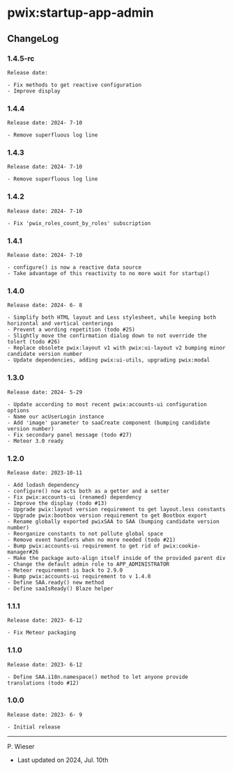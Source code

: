 # pwix:startup-app-admin

## ChangeLog

### 1.4.5-rc

    Release date: 

    - Fix methods to get reactive configuration
    - Improve display

### 1.4.4

    Release date: 2024- 7-10

    - Remove superfluous log line

### 1.4.3

    Release date: 2024- 7-10

    - Remove superfluous log line

### 1.4.2

    Release date: 2024- 7-10

    - Fix 'pwix_roles_count_by_roles' subscription

### 1.4.1

    Release date: 2024- 7-10

    - configure() is now a reactive data source
    - Take advantage of this reactivity to no more wait for startup()

### 1.4.0

    Release date: 2024- 6- 8

    - Simplify both HTML layout and Less stylesheet, while keeping both horizontal and vertical centerings
    - Prevent a wording repetition (todo #25)
    - Slightly move the confirmation dialog down to not override the tolert (todo #26)
    - Replace obsolete pwix:layout v1 with pwix:ui-layout v2 bumping minor candidate version number
    - Update dependencies, adding pwix:ui-utils, upgrading pwix:modal

### 1.3.0

    Release date: 2024- 5-29

    - Update according to most recent pwix:accounts-ui configuration options
    - Name our acUserLogin instance
    - Add 'image' parameter to saaCreate component (bumping candidate version number)
    - Fix secondary panel message (todo #27)
    - Meteor 3.0 ready

### 1.2.0

    Release date: 2023-10-11

    - Add lodash dependency
    - configure() now acts both as a getter and a setter
    - Fix pwix:accounts-ui (renamed) dependency
    - Improve the display (todo #13)
    - Upgrade pwix:layout version requirement to get layout.less constants
    - Upgrade pwix:bootbox version requirement to get Bootbox export
    - Rename globally exported pwixSAA to SAA (bumping candidate version number)
    - Reorganize constants to not pollute global space
    - Remove event handlers when no more needed (todo #21)
    - Bump pwix:accounts-ui requirement to get rid of pwix:cookie-manager#26
    - Make the package auto-align itself inside of the provided parent div
    - Change the default admin role to APP_ADMINISTRATOR
    - Meteor requirement is back to 2.9.0
    - Bump pwix:accounts-ui requirement to v 1.4.0
    - Define SAA.ready() new method
    - Define saaIsReady() Blaze helper

### 1.1.1

    Release date: 2023- 6-12

    - Fix Meteor packaging

### 1.1.0

    Release date: 2023- 6-12

    - Define SAA.i18n.namespace() method to let anyone provide translations (todo #12)

### 1.0.0

    Release date: 2023- 6- 9

    - Initial release

---
P. Wieser
- Last updated on 2024, Jul. 10th

